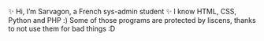 ✨ Hi, I’m Sarvagon, a French sys-admin student ✨
I know HTML, CSS, Python and PHP :)
Some of those programs are protected by liscens, thanks to not use them for bad things :D

<!---
Sarvagon/Sarvagon is a ✨ special ✨ repository because its `README.md` (this file) appears on your GitHub profile.
You can click the Preview link to take a look at your changes.
--->
